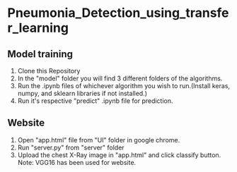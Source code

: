 # Pneumonia_Detection_using_transfer_learning
## Model training
1. Clone this Repository
2. In the "model" folder you will find 3 different folders of the algorithms.
3. Run the .ipynb files of whichever algorithm you wish to run.(Install keras, numpy, and sklearn libraries if not installed.)
4. Run it's respective "predict" .ipynb file for prediction.

## Website
1. Open "app.html" file from "UI" folder in google chrome.
2. Run "server.py" from "server" folder
3. Upload the chest X-Ray image in "app.html" and click classify button.
<br>Note: VGG16 has been used for website.
